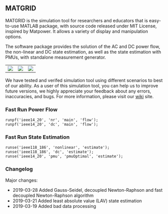 ## MATGRID

MATGRID is the simulation tool for researchers and educators that is easy-to-use MATLAB package, with source code released under MIT License, inspired by Matpower. It allows a variety of display and manipulation options.

The software package provides the solution of the AC and DC power flow, the non-linear and DC state estimation, as well as the state estimation with PMUs, with standalone measurement generator.

<table>
    <tbody>
        <tr>
            <td align="center"><a href="https://github.com/mcosovic/MATGRID/wiki/Power-Flow" itemprop="contentUrl" data-size="600x400"> <img src="https://github.com/mcosovic/PowerMarieEdu/blob/master/doc/figures/modulepf.png"></td>
            <td align="center"><a href="https://github.com/mcosovic/MATGRID/wiki/State-Estimation" itemprop="contentUrl" data-size="600x400"> <img src="https://github.com/mcosovic/PowerMarieEdu/blob/master/doc/figures/modulese.png"></td>
            <td align="center"><a href="https://github.com/mcosovic/MATGRID/wiki/Measurement-Generator" itemprop="contentUrl" data-size="600x400"> <img src="https://github.com/mcosovic/PowerMarieEdu/blob/master/doc/figures/modulemg.png"</td>
        </tr>
    </tbody>
</table>

We have tested and verifed simulation tool using different scenarios to best of our ability. As a user of this simulation tool, you can help us to improve future versions, we highly appreciate your feedback about any errors, inaccuracies, and bugs. For more information, please visit our [wiki](https://github.com/mcosovic/MATGRID/wiki/MATGRID) site.

###  Fast Run Power Flow
```
runpf('ieee14_20', 'nr', 'main', 'flow');
runpf('ieee14_20', 'dc', 'main', 'flow');
```

###  Fast Run State Estimation
```
runse('ieee118_186', 'nonlinear', 'estimate');
runse('ieee118_186', 'dc', 'estimate');
runse('ieee14_20', 'pmu', 'pmuOptimal', 'estimate');
```

###  Changelog
Major changes:
- 2019-03-28 Added Gauss-Seidel, decoupled Newton-Raphson and fast decoupled Newton-Raphson algorithm
- 2019-03-21 Added least absolute value (LAV) state estimation
- 2019-03-19 Added bad data processing
